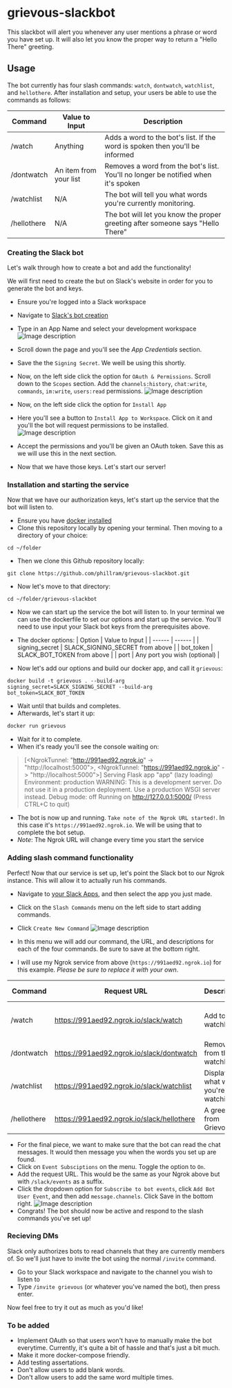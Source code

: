 # grievous-slackbot
This slackbot will alert you whenever any user mentions a phrase or word you have set up.
It will also let you know the proper way to return a "Hello There" greeting.


## Usage
The bot currently has four slash commands: `watch`, `dontwatch`, `watchlist`, and `hellothere`.
After installation and setup, your users be able to use the commands as follows: 

| Command | Value to Input | Description |
| ------ | ------ | ------ |
| /watch | Anything | Adds a word to the bot's list. If the word is spoken then you'll be informed |
| /dontwatch | An item from your list | Removes a word from the bot's list. You'll no longer be notified when it's spoken | 
| /watchlist | N/A | The bot will tell you what words you're currently monitoring. |
| /hellothere | N/A | The bot will let you know the proper greeting after someone says "Hello There" |



### Creating the Slack bot
Let's walk through how to create a bot and add the functionality!

We will first need to create the but on Slack's website in order for you to generate the bot and keys. 

 - Ensure you're logged into a Slack workspace
 - Navigate to [Slack's bot creation](https://api.slack.com/apps?new_app=1)
 - Type in an App Name and select your development workspace
![Image description](link-to-image)
 - Scroll down the page and you'll see the *App Credentials* section.
 - Save the the `Signing Secret`. We weill be using this shortly.
 - Now, on the left side click the option for `OAuth & Permissions`. Scroll down to the `Scopes` section. Add the `channels:history`, `chat:write`, `commands`,  `im:write`, `users:read` permissions.
 ![Image description](link-to-image)
 
 - Now, on the left side click the option for `Install App`
 - Here you'll see a button to `Install App to Workspace`. Click on it and you'll the bot will request permissions to be installed. 
![Image description](link-to-image)
- Accept the permissions and you'll be given an OAuth token. Save this as we will use this in the next section.
- Now that we have those keys. Let's start our server!



### Installation and starting the service
Now that we have our authorization keys, let's start up the service that the bot will listen to.

- Ensure you have [docker installed](https://docs.docker.com/get-docker/)
- Clone this repository locally by opening your terminal. Then moving to a directory of your choice:
```
cd ~/folder
```

- Then we clone this Github repository locally:
```
git clone https://github.com/phillram/grievous-slackbot.git
```

- Now let's move to that directory:
```
cd ~/folder/grievous-slackbot
```

- Now we can start up the service the bot will listen to. In your terminal we can use the dockerfile to set our options and start up the service. You'll need to use input your Slack bot keys from the prerequisites above.
- The docker options:
| Option | Value to Input |
| ------ | ------ |
| signing_secret | SLACK_SIGNING_SECRET from above |
| bot_token | SLACK_BOT_TOKEN from above |
| port | Any port you wish (optional) |


- Now let's add our options and build our docker app, and call it `grievous`:

```
docker build -t grievous . --build-arg signing_secret=SLACK_SIGNING_SECRET --build-arg bot_token=SLACK_BOT_TOKEN
```

- Wait until that builds and completes.
- Afterwards, let's start it up:

```sh
docker run grievous
```
- Wait for it to complete. 
- When it's ready you'll see the console waiting on:

> [<NgrokTunnel: "http://991aed92.ngrok.io" -> "http://localhost:5000">,
> <NgrokTunnel: "https://991aed92.ngrok.io" -> "http://localhost:5000">]
> Serving Flask app "app" (lazy loading)
> Environment: production
> WARNING: This is a development server. Do not use it in a production deployment.
> Use a production WSGI server instead.
> Debug mode: off
> Running on http://127.0.0.1:5000/ (Press CTRL+C to quit)

- The bot is now up and running. `Take note of the Ngrok URL started!`. In this case it's `https://991aed92.ngrok.io`. We will be using that to complete the bot setup. 
- *Note*: The Ngrok URL will change every time you start the service



### Adding slash command functionality
Perfect! Now that our service is set up, let's point the Slack bot to our Ngrok instance. This will allow it to actually run his commands.

 - Navigate to [your Slack Apps](https://api.slack.com/apps), and then select the app you just made.
 - Click on the `Slash Commands` menu on the left side to start adding commands.
 - Click `Create New Command` 
![Image description](link-to-image)

- In this menu we will add our command, the URL, and descriptions for each of the four commands. Be sure to save at the bottom right.
- I will use my Ngrok service from above (`https://991aed92.ngrok.io`) for this example. *Please be sure to replace it with your own*.

| Command | Request URL | Description | Usage Hint |
| ------ | ------ | ------ | ------ |
| /watch | https://991aed92.ngrok.io/slack/watch | Add to the watchlist | What am I looking for? |
| /dontwatch | https://991aed92.ngrok.io/slack/dontwatch | Remove from the watchlist | Ignore this word |
| /watchlist | https://991aed92.ngrok.io/slack/watchlist | Displays what words you're watching | What am I looking for? |
| /hellothere | https://991aed92.ngrok.io/slack/hellothere | A greeting from Grievous |  |

- For the final piece, we want to make sure that the bot can read the chat messages. It would then message you when the words you set up are found.
- Click on `Event Subsciptions` on the menu. Toggle the option to `On`.
- Add the request URL. This would be the same as your Ngrok above but with `/slack/events` as a suffix.
- Click the dropdown option for `Subscribe to bot events`, click `Add Bot User Event`, and then add `message.channels`. Click Save in the bottom right.
![Image description](link-to-image)
- Congrats! The bot should now be active and respond to the slash commands you've set up!



### Recieving DMs
Slack only authorizes bots to read channels that they are currently members of. So we'll just have to invite the bot using the normal `/invite` command.

- Go to your Slack workspace and navigate to the channel you wish to listen to
- Type `/invite grievous` (or whatever you've named the bot), then press enter.

Now feel free to try it out as much as you'd like!



### To be added
- Implement OAuth so that users won't have to manually make the bot everytime. Currently, it's quite a bit of hassle and that's just a bit much.
- Make it more docker-compose friendly.
- Add testing assertations. 
- Don't allow users to add blank words.
- Don't allow users to add the same word multiple times.